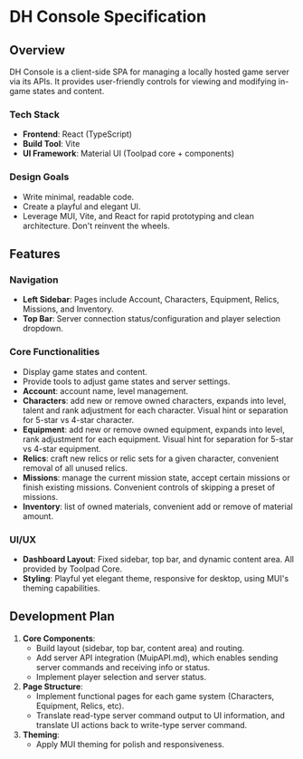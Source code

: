 # DH Console Specification

## Overview

DH Console is a client-side SPA for managing a locally hosted game server via its APIs. It provides user-friendly controls for viewing and modifying in-game states and content.

### Tech Stack

- **Frontend**: React (TypeScript)
- **Build Tool**: Vite
- **UI Framework**: Material UI (Toolpad core + components)

### Design Goals

- Write minimal, readable code.
- Create a playful and elegant UI.
- Leverage MUI, Vite, and React for rapid prototyping and clean architecture. Don't reinvent the wheels.

## Features

### Navigation

- **Left Sidebar**: Pages include Account, Characters,  Equipment, Relics, Missions, and Inventory.
- **Top Bar**: Server connection status/configuration and player selection dropdown.

### Core Functionalities

- Display game states and content.
- Provide tools to adjust game states and server settings.
- **Account**: account name, level management.
- **Characters**: add new or remove owned characters, expands into level, talent and rank adjustment for each character. Visual hint or separation for 5-star vs 4-star character.
- **Equipment**: add new or remove owned equipment, expands into level, rank adjustment for each equipment. Visual hint for separation for 5-star vs 4-star equipment.
- **Relics**: craft new relics or relic sets for a given character, convenient removal of all unused relics.
- **Missions**: manage the current mission state, accept certain missions or finish existing missions. Convenient controls of skipping a preset of missions.
- **Inventory**: list of owned materials, convenient add or remove of material amount.

### UI/UX

- **Dashboard Layout**: Fixed sidebar, top bar, and dynamic content area. All provided by Toolpad Core.
- **Styling**: Playful yet elegant theme, responsive for desktop, using MUI's theming capabilities.

## Development Plan

1. **Core Components**:
   - Build layout (sidebar, top bar, content area) and routing.
   - Add server API integration (MuipAPI.md), which enables sending server commands and receiving info or status.
   - Implement player selection and server status.
2. **Page Structure**:
   - Implement functional pages for each game system (Characters, Equipment, Relics, etc).
   - Translate read-type server command output to UI information, and translate UI actions back to write-type server command.
3. **Theming**:
   - Apply MUI theming for polish and responsiveness.

